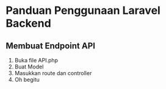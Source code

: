 # Panduan Penggunaan Laravel Backend

## Membuat Endpoint API

1. Buka file API.php
2. Buat Model
3. Masukkan route dan controller
4. Oh begitu

